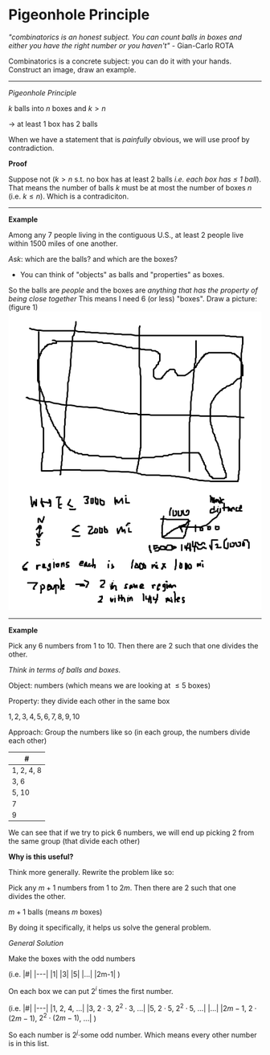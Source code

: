 # Pigeonhole Principle

_"combinatorics is an honest subject. You can count balls in boxes and either you have the right number or you haven't"_ - Gian-Carlo ROTA


Combinatorics is a concrete subject: you can do it with your hands. Construct an image, draw an example.

---

_Pigeonhole Principle_

$k$ balls into $n$ boxes
 and $k > n$

$\rightarrow$ at least 1 box has 2 balls


When we have a statement that is _painfully_ obvious, we will use proof by contradiction.


__Proof__

Suppose not ($k > n$ s.t. no box has at least 2 balls _i.e. each box has $\leq$ 1 ball_). That means the number of balls $k$ must be at most the number of boxes $n$ (i.e. $k \leq n$). Which is a contradiciton.

---

__Example__

Among any 7 people living in the contiguous U.S., at least 2 people live within 1500 miles of one another.

_Ask_: which are the balls? and which are the boxes? 

- You can think of "objects" as balls and "properties" as boxes.

So the balls are _people_ and the boxes are _anything that has the property of being close together_
This means I need 6 (or less) "boxes". Draw a picture: (figure 1)
![figure 1](pigeonholeex1.png)

---

__Example__

Pick any 6 numbers from 1 to 10. Then there are 2 such that one divides the other.

_Think in terms of balls and boxes._

Object: numbers (which means we are looking at $\leq 5$ boxes)

Property: they divide each other in the same box

$1, 2, 3, 4, 5, 6, 7, 8, 9, 10$

Approach:
Group the numbers like so (in each group, the numbers divide each other)

|#|
|---|
|1, 2, 4, 8|
|3, 6|
|5, 10|
|7|
|9|

We can see that if we try to pick 6 numbers, we will end up picking 2 from the same group (that divide each other)

__Why is this useful?__

Think more generally. Rewrite the problem like so:

Pick any $m+1$ numbers from 1 to $2m$. Then there are 2 such that one divides the other.

$m+1$ balls (means $m$ boxes)

By doing it specifically, it helps us solve the general problem.

_General Solution_

Make the boxes with the odd numbers

(i.e. 
|#|
|---|
|1|
|3|
|5|
|...|
|2m-1|
)

On each box we can put $2^i$ times the first number.

(i.e. 
|#|
|---|
|1, 2, 4, ...|
|3, $2 \cdot 3$, $2^2 \cdot 3$, ...|
|5, $2 \cdot 5$, $2^2 \cdot 5$, ...|
|...|
|$2m-1$, $2 \cdot (2m-1)$, $2^2 \cdot (2m-1)$, ...|
)

So each number is $2^j \cdot$some odd number. Which means every other number is in this list.